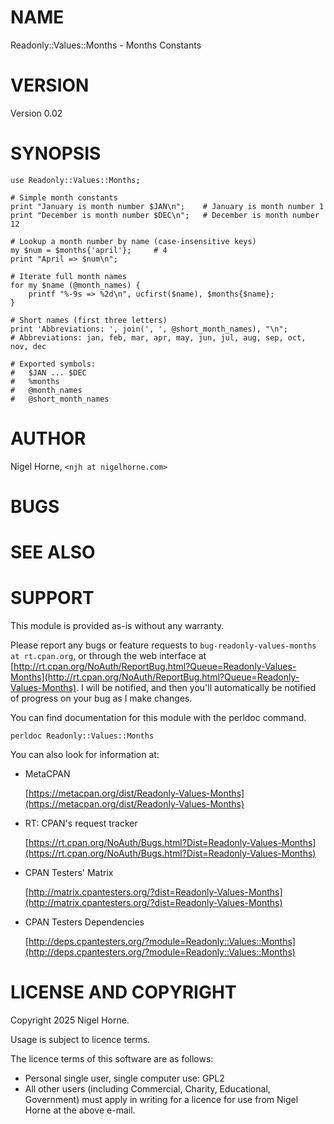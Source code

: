 # NAME

Readonly::Values::Months - Months Constants

# VERSION

Version 0.02

# SYNOPSIS

    use Readonly::Values::Months;

    # Simple month constants
    print "January is month number $JAN\n";    # January is month number 1
    print "December is month number $DEC\n";   # December is month number 12

    # Lookup a month number by name (case-insensitive keys)
    my $num = $months{'april'};     # 4
    print "April => $num\n";

    # Iterate full month names
    for my $name (@month_names) {
        printf "%-9s => %2d\n", ucfirst($name), $months{$name};
    }

    # Short names (first three letters)
    print 'Abbreviations: ', join(', ', @short_month_names), "\n";
    # Abbreviations: jan, feb, mar, apr, may, jun, jul, aug, sep, oct, nov, dec

    # Exported symbols:
    #   $JAN ... $DEC
    #   %months
    #   @month_names
    #   @short_month_names

# AUTHOR

Nigel Horne, `<njh at nigelhorne.com>`

# BUGS

# SEE ALSO

# SUPPORT

This module is provided as-is without any warranty.

Please report any bugs or feature requests to `bug-readonly-values-months at rt.cpan.org`,
or through the web interface at
[http://rt.cpan.org/NoAuth/ReportBug.html?Queue=Readonly-Values-Months](http://rt.cpan.org/NoAuth/ReportBug.html?Queue=Readonly-Values-Months).
I will be notified, and then you'll
automatically be notified of progress on your bug as I make changes.

You can find documentation for this module with the perldoc command.

    perldoc Readonly::Values::Months

You can also look for information at:

- MetaCPAN

    [https://metacpan.org/dist/Readonly-Values-Months](https://metacpan.org/dist/Readonly-Values-Months)

- RT: CPAN's request tracker

    [https://rt.cpan.org/NoAuth/Bugs.html?Dist=Readonly-Values-Months](https://rt.cpan.org/NoAuth/Bugs.html?Dist=Readonly-Values-Months)

- CPAN Testers' Matrix

    [http://matrix.cpantesters.org/?dist=Readonly-Values-Months](http://matrix.cpantesters.org/?dist=Readonly-Values-Months)

- CPAN Testers Dependencies

    [http://deps.cpantesters.org/?module=Readonly::Values::Months](http://deps.cpantesters.org/?module=Readonly::Values::Months)

# LICENSE AND COPYRIGHT

Copyright 2025 Nigel Horne.

Usage is subject to licence terms.

The licence terms of this software are as follows:

- Personal single user, single computer use: GPL2
- All other users (including Commercial, Charity, Educational, Government)
  must apply in writing for a licence for use from Nigel Horne at the
  above e-mail.
